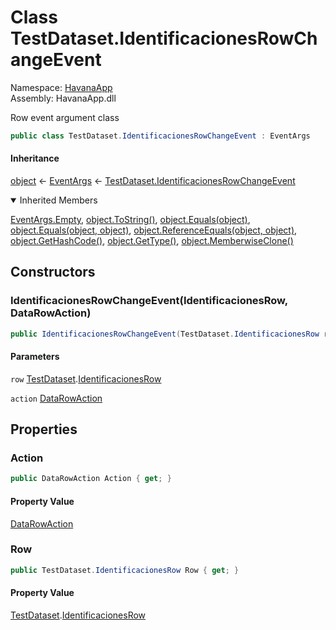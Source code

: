 # <a id="HavanaApp_TestDataset_IdentificacionesRowChangeEvent"></a> Class TestDataset.IdentificacionesRowChangeEvent

Namespace: [HavanaApp](HavanaApp.md)  
Assembly: HavanaApp.dll  

Row event argument class

```csharp
public class TestDataset.IdentificacionesRowChangeEvent : EventArgs
```

#### Inheritance

[object](https://learn.microsoft.com/dotnet/api/system.object) ← 
[EventArgs](https://learn.microsoft.com/dotnet/api/system.eventargs) ← 
[TestDataset.IdentificacionesRowChangeEvent](HavanaApp.TestDataset.IdentificacionesRowChangeEvent.md)

<details open>
  
<summary>Inherited Members</summary>

[EventArgs.Empty](https://learn.microsoft.com/dotnet/api/system.eventargs.empty), 
[object.ToString\(\)](https://learn.microsoft.com/dotnet/api/system.object.tostring), 
[object.Equals\(object\)](https://learn.microsoft.com/dotnet/api/system.object.equals\#system\-object\-equals\(system\-object\)), 
[object.Equals\(object, object\)](https://learn.microsoft.com/dotnet/api/system.object.equals\#system\-object\-equals\(system\-object\-system\-object\)), 
[object.ReferenceEquals\(object, object\)](https://learn.microsoft.com/dotnet/api/system.object.referenceequals), 
[object.GetHashCode\(\)](https://learn.microsoft.com/dotnet/api/system.object.gethashcode), 
[object.GetType\(\)](https://learn.microsoft.com/dotnet/api/system.object.gettype), 
[object.MemberwiseClone\(\)](https://learn.microsoft.com/dotnet/api/system.object.memberwiseclone)
</details>

## Constructors

### <a id="HavanaApp_TestDataset_IdentificacionesRowChangeEvent__ctor_HavanaApp_TestDataset_IdentificacionesRow_System_Data_DataRowAction_"></a> IdentificacionesRowChangeEvent\(IdentificacionesRow, DataRowAction\)

```csharp
public IdentificacionesRowChangeEvent(TestDataset.IdentificacionesRow row, DataRowAction action)
```

#### Parameters

`row` [TestDataset](HavanaApp.TestDataset.md).[IdentificacionesRow](HavanaApp.TestDataset.IdentificacionesRow.md)

`action` [DataRowAction](https://learn.microsoft.com/dotnet/api/system.data.datarowaction)

## Properties

### <a id="HavanaApp_TestDataset_IdentificacionesRowChangeEvent_Action"></a> Action

```csharp
public DataRowAction Action { get; }
```

#### Property Value

 [DataRowAction](https://learn.microsoft.com/dotnet/api/system.data.datarowaction)

### <a id="HavanaApp_TestDataset_IdentificacionesRowChangeEvent_Row"></a> Row

```csharp
public TestDataset.IdentificacionesRow Row { get; }
```

#### Property Value

 [TestDataset](HavanaApp.TestDataset.md).[IdentificacionesRow](HavanaApp.TestDataset.IdentificacionesRow.md)

